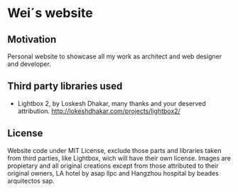 # Wei´s website

## Motivation
Personal website to showcase all my work as architect and web designer and developer.

## Third party libraries used
- Lightbox 2, by Loskesh Dhakar, many thanks and your deserved attribution.
http://lokeshdhakar.com/projects/lightbox2/

## License
Website code under MIT License, exclude those parts and libraries taken from third parties, like Lightbox, wich will have their own license.
Images are propietary and all original creations except from those attributed to their original owners, LA hotel by asap llpc and 
Hangzhou hospital by beades arquitectos sap.
